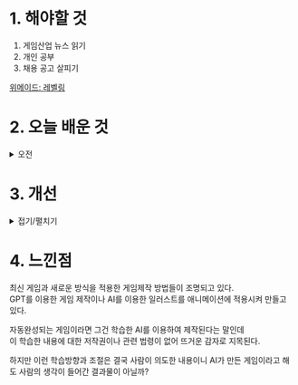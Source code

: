 
# 1. 해야할 것

1. 게임산업 뉴스 읽기 
2. 개인 공부  
3. 채용 공고 살피기

[위메이드: 레벨링](https://www.wanted.co.kr/wd/217668)

# 2. 오늘 배운 것

<details>
<summary>오전</summary>

### 오늘의 뉴스

■ 볼텍스 게이밍, 블록체인 '크로마'와 전략적 파트너십 체결 
'볼텍스게이밍 (Vortex Gaming)'은 이더리움 레이어2 블록체인 '크로마 (Kroma)'와 전략적 파트너십을 체결했다고 13일 밝혔습니다. 게임 미디어 인벤(INVEN)의 웹3 계열사인 볼텍스게이밍은 콘텐츠 기반의 게임 커뮤니티로니어 프로토콜을 비롯해 마브렉스, 메타보라 싱가폴, 아이오트러스트 등 유명 웹3 업체들과 파트너십을 맺고 있습니다.

■ 시리즈 신작 AFK: 새로운 여정, 사전예약 시작
릴리스 게임즈(LILITH Games)는 자사에서 개발하고, 글로벌 게임 퍼블리셔 파라이트 게임즈(Farlight Games)에서 서비스하는 오픈필드 방치형 RPG 최신작 AFK: 새로운 여정(AFK Journey)의 사전예약 이벤트를 플레이스토어, 앱스토어 등 주요 앱마켓과 공식 홈페이지를 통해 진행한다고 오늘 공식 발표했습니다. 

■ 배그, 배그M, '뉴진스'와 콜라보 진행
크래프톤(대표 김창한)의 PUBG: 배틀그라운드와 배틀그라운드 모바일이 그룹 '뉴진스'와 대규모 컬래버레이션을 진행합니다. 이번 컬래버레이션을 통해 배틀그라운드와 배틀그라운드 모바일 이용자는 배틀그라운드 x 뉴진스 테마의 인게임 콘텐츠와 아이템을 게임 속에서 만나볼 수 있게 됩니다.

■ 서든어택 챔피언십 2024 시즌1 결승, 6월 15일 진행
넥슨의 FPS 게임 '서든어택' 공식 e스포츠 리그 '2024 서든어택 챔피언십 시즌 1'의 결승전이 6월 15일 진행됩니다. 5년 만에 전경기 오프라인으로 개막한 이번 대회는 대회 기간 내내 공식 클랜 간 치열한 경쟁이 이어져왔으며, 결승전은 오는 15일 오후 5시부터 서울 삼성동 프릭업 스튜디오 진행됩니다.

■ 엔씨 프로젝트 BSS, '호연'으로 이름 확정, 하반기 출시 
엔씨소프트가 스위칭 RPG 신작 '호연'의 BI와 티저 사이트를 13일 공개했습니다. 호연은 주인공 '유설'의 가문 '호연문'에서 유래한 단어로 '인연을 지키다'라는 호연문의 정신을 뜻합니다.

■ 윤석열 정부의 게임정책, 생성형 AI 시대에 맞춰야 
윤석열 정부의 지난 3년 게임 정책을 평가하는 포럼이 일간스포츠 주최로 12일 서울 중구 KG타워에서 개최됐습니다. 주최 측은 "게임 이용자 니즈는 점점 까다로워지고, 해외게임사의 진출은 나날이 확장하고 있다"며 "현재 우리 게임산업이 위기지만, 글로벌 시장의 진출로 이어지는 기회가 마련되길 기대한다"라고 바랐습니다.

■ '테일즈 오브 켄제라: 자우', 무료 체험판 공개
EA Originals와 Surgent Studios는 12일 액션 어드벤처 게임 '테일즈 오브 켄제라: 자우'의 무료 체험판을 6월 11일 PlayStation 5, Xbox Series X|S, PC용으로 공개한다고 밝혔습니다. 또한, 데모 공개와 함께 한정된 기간 동안 테일즈 오브 켄제라:자우를 25% 할인된 가격에 판매한하며, 첫 번째 업데이트인 1.1패치가 적용되어 게임플레이 개선 및 버그 수정이 적용됐습니다.
</details>




# 3. 개선


<details>
<summary>접기/펼치기</summary>


</details>



# 4. 느낀점
최신 게임과 새로운 방식을 적용한 게임제작 방법들이 조명되고 있다.\
GPT를 이용한 게임 제작이나 AI를 이용한 일러스트를 애니메이션에 적용시켜 만들고 있다.

자동완성되는 게임이라면 그건 학습한 AI를 이용하여 제작된다는 말인데\
이 학습한 내용에 대한 저작권이나 관련 법령이 없어 뜨거운 감자로 지목된다.

하지만 이런 학습방향과 조절은 결국 사람이 의도한 내용이니 AI가 만든 게임이라고 해도 사람의 생각이 들어간 결과물이 아닐까?
